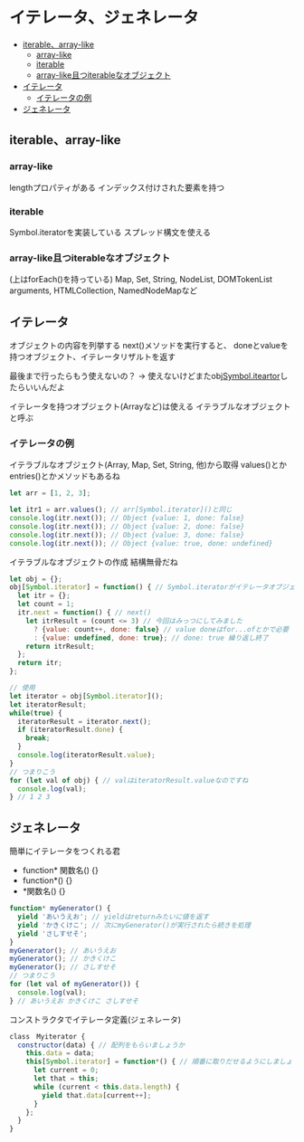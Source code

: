 # イテレータ、ジェネレータ

- [iterable、array-like](#iterablearray-like)
  - [array-like](#array-like)
  - [iterable](#iterable)
  - [array-like且つiterableなオブジェクト](#array-like且つiterableなオブジェクト)
- [イテレータ](#イテレータ)
  - [イテレータの例](#イテレータの例)
- [ジェネレータ](#ジェネレータ)

## iterable、array-like

### array-like
lengthプロパティがある
インデックス付けされた要素を持つ

### iterable
Symbol.iteratorを実装している
スプレッド構文を使える

### array-like且つiterableなオブジェクト
(上はforEach()を持っている)
  Map, Set, String, NodeList, DOMTokenList
  arguments, HTMLCollection, NamedNodeMapなど

## イテレータ

オブジェクトの内容を列挙する
next()メソッドを実行すると、
doneとvalueを持つオブジェクト、イテレータリザルトを返す

最後まで行ったらもう使えないの？ → 使えないけどまたobj[Symbol.iteartor]()したらいいんだよ

イテレータを持つオブジェクト(Arrayなど)は使える
イテラブルなオブジェクトと呼ぶ

### イテレータの例

イテラブルなオブジェクト(Array, Map, Set, String, 他)から取得
values()とかentries()とかメソッドもあるね
```js
let arr = [1, 2, 3];

let itr1 = arr.values(); // arr[Symbol.iterator]()と同じ
console.log(itr.next()); // Object {value: 1, done: false}
console.log(itr.next()); // Object {value: 2, done: false}
console.log(itr.next()); // Object {value: 3, done: false}
console.log(itr.next()); // Object {value: true, done: undefined}
```

イテラブルなオブジェクトの作成
結構無骨だね
```js
let obj = {};
obj[Symbol.iterator] = function() { // Symbol.iteratorがイテレータオブジェクトを表す
  let itr = {};
  let count = 1;
  itr.next = function() { // next()
    let itrResult = (count <= 3) // 今回はみっつにしてみました
      ? {value: count++, done: false} // value doneはfor...ofとかで必要
      : {value: undefined, done: true}; // done: true 繰り返し終了
    return itrResult;
  };
  return itr;
};

// 使用
let iterator = obj[Symbol.iterator]();
let iteratorResult;
while(true) {
  iteratorResult = iterator.next();
  if (iteratorResult.done) {
    break;
  }
  console.log(iteratorResult.value);
}
// つまりこう
for (let val of obj) { // valはiteratorResult.valueなのですね
  console.log(val);
} // 1 2 3
```

## ジェネレータ
簡単にイテレータをつくれる君
* function* 関数名() {}
* function*() {}
* *関数名() {}

```js
function* myGenerator() {
  yield 'あいうえお'; // yieldはreturnみたいに値を返す
  yield 'かきくけこ'; // 次にmyGenerator()が実行されたら続きを処理
  yield 'さしすせそ';
}
myGenerator(); // あいうえお
myGenerator(); // かきくけこ
myGenerator(); // さしすせそ
// つまりこう
for (let val of myGenerator()) {
  console.log(val);
} // あいうえお かきくけこ さしすせそ
```

コンストラクタでイテレータ定義(ジェネレータ)
```js
class　Myiterator {
  constructor(data) { // 配列をもらいましょうか
    this.data = data;
    this[Symbol.iterator] = function*() { // 順番に取りだせるようにしましょうか
      let current = 0;
      let that = this;
      while (current < this.data.length) {
        yield that.data[current++];
      }
    };
  }
}
```